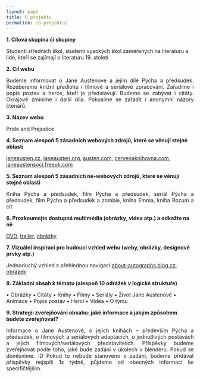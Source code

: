 ```yaml
---
layout: page
title: O projektu
permalink: /o-projektu/
---
```




**1. Cílová skupina či skupiny**

Studenti středních škol, studenti vysokých škol zaměřených na literaturu a lidé, kteří se zajímají o literaturu 19. století

**2. Cíl webu**

 <p style="text-align: justify">Budeme informovat o Jane Austenové a jejím díle Pýcha a předsudek. Rozebereme knižní předlohu i filmové a seriálové zpracování. Zařadíme i popis postav a herce, kteří je představují. Budeme se zabývat i citáty. Okrajově zmíníme i další díla. Pokusíme se zařadit i anonymní názory čtenářů.</p>

**3. Název webu**

Pride and Prejudice

**4. Seznam alespoň 5 zásadních webových zdrojů, které se věnují stejné oblasti**

 [janeausten.cz](http://www.janeausten.cz/),  [janeausten.org](http://www.janeausten.org/),  [austen.com](http://www.austen.com/novels.htm),  [cervenaknihovna.com](http://www.cervenaknihovna.com/343/jane-austen/),  [janeaustensoci.freeuk.com](http://www.janeaustensoci.freeuk.com/)
 
**5. Seznam alespoň 5 zásadních ne-webových zdrojů, které se věnují stejné oblasti**

<p style="text-align: justify">Kniha Pýcha a předsudek, film Pýcha a předsudek, seriál Pýcha a předsudek, film Pýcha a předsudek a zombie, kniha Emma, kniha Rozum a cit</p>

**6. Prozkoumejte dostupná multimédia (obrázky, videa atp.) a odkažte na ně**

[DVD](http://www.stample.cz/Pycha-a-predsudek-film-DVD-d7362.htm?gclid=Cj0KEQjwrte4BRD-oYi3y5_AhZ4BEiQAzIFxn3kvHeqGrBxqbn22BjFVkR8044zzW5ep26LqQakN3asaAhfM8P8HAQ),  [trailer](https://www.youtube.com/watch?v=1dYv5u6v55Y),  [obrázky](https://www.google.cz/search?hl=cs&authuser=0&site=imghp&tbm=isch&source=hp&biw=1366&bih=643&q=pride+and+prejudice&oq=pride&gs_l=img.3.0.0l10.73385.73916.0.75638.5.5.0.0.0.0.162.505.0j4.4.0....0...1ac.1.64.img..1.4.502.f6PZXzXwG68)

**7. Vizuální inspiraci pro budoucí vzhled webu (weby, obrázky, designové prvky atp.)**

Jednoduchý vzhled s přehlednou navigací [about-autographs.blog.cz](http://about-autographs.blog.cz/), [obrázek](http://www.rachelcoker.com/wp-content/uploads/2013/09/Pride-and-Prejudice.jpg)

**8. Základní obsah k tématu (alespoň 10 odrážek v logické struktuře)**

•	Obrázky
•	Citáty
•	Knihy
•	Filmy
•	Seriály
•	Život Jane Austenové
•	Animace
•	Popis postav
•	Herci
•	Videa
•	O týmu

**9. Strategii zveřejňování obsahu: jaké informace a jakým způsobem budete zveřejňovat?**

<p style="text-align: justify">Informace o Jane Austenové, o jejích knihách – především Pýcha a předsudek, o filmových a seriálových adaptacích, o jednotlivých postavách a jejich filmových/seriálových představitelích.
Příspěvky budeme zveřejňovat podle toho, jaké bude zadání v úkolech v blenderu. Pokud se domluvíme. :D Pokud to nebude stanoveno v zadání, budeme přidávat příspěvky nejspíš 1x týdně, půjdeme od obecných informací ke specifičtějším.</p>
